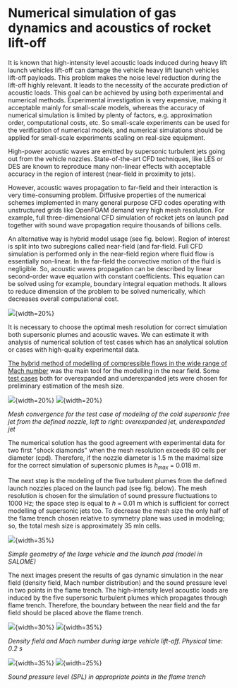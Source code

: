 Numerical simulation of gas dynamics and acoustics of rocket lift-off
=====================================================================


It is known that high-intensity level acoustic loads induced during heavy lift launch vehicles lift-off 
can damage the vehicle heavy lift launch vehicles lift-off payloads. This problem makes the noise level reduction
during the lift-off highly relevant. It leads to the necessity of the accurate prediction of acoustic loads. This goal
can be achieved by using both experimental and numerical methods. Experimental investigation is very expensive,
making it acceptable mainly for small-scale models, whereas the accuracy of numerical simulation is limited by plenty of
factors, e.g. approximation order, computational costs, etc. So small-scale experiments can be used for the verification
of numerical models, and numerical simulations should be applied for small-scale experiments scaling on real-size
equipment.


High-power acoustic waves are emitted by supersonic turbulent jets going out from the vehicle nozzles. State-of-the-art
CFD techniques, like LES or DES are known to reproduce many non-linear effects with acceptable accuracy in the region
of interest (near-field in proximity to jets).

However, acoustic waves propagation to far-field and their interaction is very time-consuming problem. Diffusive
properties of the numerical schemes implemented in many general purpose CFD codes operating with unstructured grids
like OpenFOAM demand very high mesh resolution. For example, full three-dimensional CFD simulation of rocket jets
on launch pad together with sound wave propagation require thousands of billions cells.

An alternative way is hybrid model usage (see fig. below). Region of interest is split into two subregions called near-field (and far-field. Full CFD simulation is performed only in the near-field region where fluid flow is essentially non-linear. In the far-field
the convective motion of the fluid is negligible. So, acoustic waves propagation can be described by linear second-order
wave equation with constant coefficients. This equation can be solved using for example, boundary integral equation
methods. It allows to reduce dimension of the problem to be solved numerically, which decreases overall computational
cost.


![](../Materials/liftoff/schemeRocket-en.png){width=20%}


It is necessary to сhoose the optimal mesh resolution for correct simulation both supersonic plumes and acoustic waves. We can estimate it with analysis of numerical solution of test cases which has an analytical solution or cases with high-quality experimental data.

[The hybrid method of modelling of compressible flows in the wide range of Mach number](../../3/En/001-Ru-hybridCentralSolvers.html) was the main tool for the modelling in the near field. Some [test cases](https://ntrs.nasa.gov/search.jsp?R=19820025274) both for overexpanded and underexpanded jets were chosen for preliminary estimation of the mesh size. 


![](../Materials/liftoff/meshConv-b1p1.png){width=20%}
![](../Materials/liftoff/meshConv-b2p0.png){width=20%}

*Mesh convergence for the test case of modeling of the cold supersonic free jet from the defined nozzle, left to right: overexpanded jet, underexpanded jet*


The numerical solution has the good agreement with experimental data for two first "shock diamonds" when the mesh resolution exceeds 80 cells per diameter (cpd). Therefore, if the nozzle diameter is 1.5 m the maximal size for the correct simulation of supersonic plumes is $h_{max}$ = 0.018 m.

The next step is the modeling of the five turbulent plumes from the defined launch nozzles placed on the launch pad (see fig. below). The mesh resolution is chosen for the simulation of sound pressure fluctuations to 1000 Hz; the space step is equal to $h$ = 0.01 m which is sufficient for correct modelling of supersonic jets too. To decrease the mesh size the only half of the flame trench chosen relative to  symmetry plane was used in modeling; so, the total mesh size is approximately 35 mln cells.


![](../Materials/liftoff/fullRocketGeo.png){width=35%}

*Simple geometry of the large vehicle and the launch pad (model in SALOME)* 


The next images present the results of gas dynamic simulation in the near field (density field, Mach number distribution) and the sound pressure level in two points in the flame trench. The high-intensity level acoustic loads are induced by the five supersonic turbulent plumes which propagates through flame trench. Therefore, the boundary between the near field and the far field should be placed above the flame trench.


![](../Materials/liftoff/liftoffMa.png){width=30%}
![](../Materials/liftoff/liftoffRho2.png){width=35%}

*Density field and Mach number during large vehicle lift-off. Physical time: 0.2 s* 


![](../Materials/liftoff/cs.png){width=35%} 
![](../Materials/liftoff/processing.png){width=25%}

*Sound pressure level (SPL) in appropriate points in the flame trench*